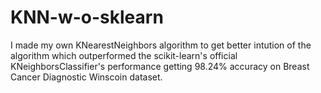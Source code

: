 # KNN-w-o-sklearn
I made my own KNearestNeighbors algorithm to get better intution of the algorithm which outperformed the scikit-learn's official KNeighborsClassifier's performance getting 98.24% accuracy on Breast Cancer Diagnostic Winscoin dataset.
